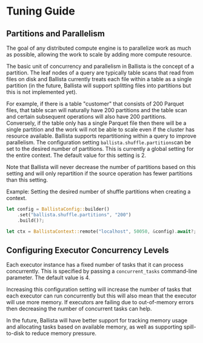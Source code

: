 <!---
  Licensed to the Apache Software Foundation (ASF) under one
  or more contributor license agreements.  See the NOTICE file
  distributed with this work for additional information
  regarding copyright ownership.  The ASF licenses this file
  to you under the Apache License, Version 2.0 (the
  "License"); you may not use this file except in compliance
  with the License.  You may obtain a copy of the License at

    http://www.apache.org/licenses/LICENSE-2.0

  Unless required by applicable law or agreed to in writing,
  software distributed under the License is distributed on an
  "AS IS" BASIS, WITHOUT WARRANTIES OR CONDITIONS OF ANY
  KIND, either express or implied.  See the License for the
  specific language governing permissions and limitations
  under the License.
-->

# Tuning Guide

## Partitions and Parallelism

The goal of any distributed compute engine is to parallelize work as much as possible, allowing the work to scale
by adding more compute resource.

The basic unit of concurrency and parallelism in Ballista is the concept of a partition. The leaf nodes of a query
are typically table scans that read from files on disk and Ballista currently treats each file within a table as a
single partition (in the future, Ballista will support splitting files into partitions but this is not implemented yet).

For example, if there is a table "customer" that consists of 200 Parquet files, that table scan will naturally have
200 partitions and the table scan and certain subsequent operations will also have 200 partitions. Conversely, if the
table only has a single Parquet file then there will be a single partition and the work will not be able to scale even
if the cluster has resource available. Ballista supports repartitioning within a query to improve parallelism.
The configuration setting `ballista.shuffle.partitions`can be set to the desired number of partitions. This is
currently a global setting for the entire context. The default value for this setting is 2.

Note that Ballista will never decrease the number of partitions based on this setting and will only repartition if
the source operation has fewer partitions than this setting.

Example: Setting the desired number of shuffle partitions when creating a context.

```rust
let config = BallistaConfig::builder()
    .set("ballista.shuffle.partitions", "200")
    .build()?;

let ctx = BallistaContext::remote("localhost", 50050, &config).await?;
```

## Configuring Executor Concurrency Levels

Each executor instance has a fixed number of tasks that it can process concurrently. This is specified by passing a
`concurrent_tasks` command-line parameter. The default value is 4.

Increasing this configuration setting will increase the number of tasks that each executor can run concurrently but
this will also mean that the executor will use more memory. If executors are failing due to out-of-memory errors then
decreasing the number of concurrent tasks can help.

In the future, Ballista will have better support for tracking memory usage and allocating tasks based on available
memory, as well as supporting spill-to-disk to reduce memory pressure.
